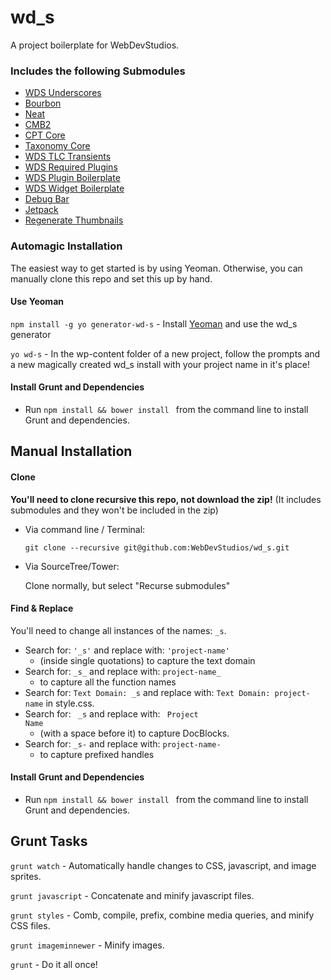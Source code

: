 wd_s
====

A project boilerplate for WebDevStudios.

### Includes the following Submodules

* [WDS Underscores](https://github.com/WebDevStudios/_s)
* [Bourbon](https://github.com/thoughtbot/bourbon)
* [Neat](https://github.com/thoughtbot/neat)
* [CMB2](https://github.com/WebDevStudios/CMB2)
* [CPT Core](https://github.com/WebDevStudios/CPT_Core)
* [Taxonomy Core](https://github.com/WebDevStudios/Taxonomy_Core)
* [WDS TLC Transients](https://github.com/WebDevStudios/WDS-TLC-Transients)
* [WDS Required Plugins](https://github.com/WebDevStudios/WDS-Required-Plugins)
* [WDS Plugin Boilerplate](https://github.com/WebDevStudios/WDS-Plugin-Boilerplate)
* [WDS Widget Boilerplate](https://github.com/WebDevStudios/WDS-Widget-Boilerplate)
* [Debug Bar](https://github.com/brandwaffle/wp-debug-bar.git)
* [Jetpack](https://github.com/Automattic/jetpack)
* [Regenerate Thumbnails](https://github.com/Viper007Bond/regenerate-thumbnails)

### Automagic Installation

The easiest way to get started is by using Yeoman. Otherwise, you can manually clone this repo and set this up by hand.

#### Use Yeoman

`npm install -g yo generator-wd-s` - Install [Yeoman](http://yeoman.io/) and use the wd_s generator

`yo wd-s` - In the wp-content folder of a new project, follow the prompts and a new magically created wd_s install with your project name in it's place!

#### Install Grunt and Dependencies
* Run `npm install && bower install ` from the command line to install Grunt and dependencies.

## Manual Installation

#### Clone

**You'll need to clone recursive this repo, not download the zip!** (It includes submodules and they won't be included in the zip)

* Via command line / Terminal:

  `git clone --recursive git@github.com:WebDevStudios/wd_s.git`

* Via SourceTree/Tower:

  Clone normally, but select "Recurse submodules"

#### Find & Replace

You'll need to change all instances of the names: `_s`.

* Search for: `'_s'` and replace with: `'project-name'`
  * (inside single quotations) to capture the text domain
* Search for: `_s_` and replace with: `project-name_`
  * to capture all the function names
* Search for: `Text Domain: _s` and replace with: `Text Domain: project-name` in style.css.
* Search for: <code>&nbsp;_s</code> and replace with: <code>&nbsp;Project Name</code>
   * (with a space before it) to capture DocBlocks.
* Search for: `_s-` and replace with: `project-name-`
  * to capture prefixed handles

#### Install Grunt and Dependencies
* Run `npm install && bower install ` from the command line to install Grunt and dependencies.

## Grunt Tasks

`grunt watch` - Automatically handle changes to CSS, javascript, and image sprites.

`grunt javascript` - Concatenate and minify javascript files.

`grunt styles` - Comb, compile, prefix, combine media queries, and minify CSS files.

`grunt imageminnewer` - Minify images.

`grunt` - Do it all once!
